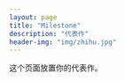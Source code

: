 ```yaml
---
layout: page
title: "Milestone"
description: "代表作"
header-img: "img/zhihu.jpg"
---
```


这个页面放置你的代表作。

<!-- Link Gitalk 的支持文件  -->
<link rel="stylesheet" href="https://unpkg.com/gitalk/dist/gitalk.css">
<script src="https://unpkg.com/gitalk@latest/dist/gitalk.min.js"></script> 
<div id="gitalk-container"></div>     <script type="text/javascript">
	var gitalk = new Gitalk({
    	// gitalk的主要参数
		clientID: 'a576c74f3fd856e620fc',
		clientSecret: '0d9e5f16fd3e35cbabc5ad2ef51df39f17fa83e8',
		repo: 'Mi5sssss.GitHub.io',
		owner: 'Mi5sssss',
		admin: ['Mi5sssss'],
		id:decodeURI(window.location.pathname),
	});
	gitalk.render('gitalk-container');
</script> 
<!-- Gitalk end -->
				





